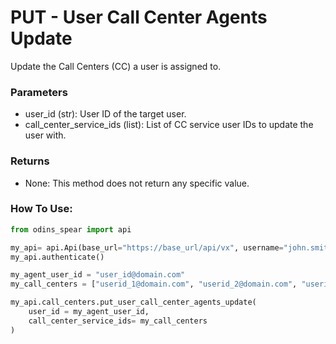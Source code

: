 # PUT - User Call Center Agents Update

Update the Call Centers (CC) a user is assigned to.

### Parameters&#x20;

* user\_id (str): User ID of the target user.
* call\_center\_service\_ids (list): List of CC service user IDs to update the user with.

### Returns

* None: This method does not return any specific value.

### How To Use:

```python
from odins_spear import api

my_api= api.Api(base_url="https://base_url/api/vx", username="john.smith", password="ODIN_INSTANCE_1")
my_api.authenticate()

my_agent_user_id = "user_id@domain.com"
my_call_centers = ["userid_1@domain.com", "userid_2@domain.com", "userid_3@domain.com"]

my_api.call_centers.put_user_call_center_agents_update(
    user_id = my_agent_user_id,
    call_center_service_ids= my_call_centers 
)
```
